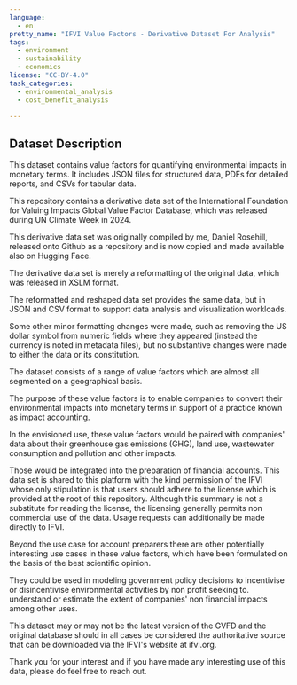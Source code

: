 ```yaml
---
language: 
  - en
pretty_name: "IFVI Value Factors - Derivative Dataset For Analysis"
tags: 
  - environment
  - sustainability
  - economics
license: "CC-BY-4.0"
task_categories:
  - environmental_analysis
  - cost_benefit_analysis

---
```


## Dataset Description
This dataset contains value factors for quantifying environmental impacts in monetary terms. It includes JSON files for structured data, PDFs for detailed reports, and CSVs for tabular data.

 This repository contains a derivative data set of the International Foundation for Valuing Impacts Global Value Factor Database, which was released during UN Climate Week in 2024. 
 
 This derivative data set was originally compiled by me, Daniel Rosehill, released onto Github as a repository and is now copied and made available also on Hugging Face. 

 The derivative data set is merely a reformatting of the original data, which was released in XSLM format. 
 
 The reformatted and reshaped data set provides the same data, but in JSON and CSV format to support data analysis and visualization workloads. 
 
 Some other minor formatting changes were made, such as removing the US dollar symbol from numeric fields where they appeared (instead the currency is noted in metadata files), but no substantive changes were made to either the data or its constitution.
 
 The dataset consists of a range of value factors which are almost all segmented on a geographical basis. 
 
 The purpose of these value factors is to enable companies to convert their environmental impacts into monetary terms in support of a practice known as impact accounting.
 
In the envisioned use, these value factors would be paired with companies' data about their greenhouse gas emissions (GHG), land use, wastewater consumption and pollution and other impacts. 

Those would be integrated into the preparation of financial accounts. This data set is shared to this platform with the kind permission of the IFVI whose only stipulation is that users should adhere to the license which is provided at the root of this repository. Although this summary is not a substitute for reading the license, the licensing generally permits non commercial use of the data. Usage requests can additionally be made directly to IFVI.

Beyond the use case for account preparers there are other potentially interesting use cases in these value factors, which have been formulated on the basis of the best scientific opinion. 

They could be used in modeling government policy decisions to incentivise or disincentivise environmental activities by non profit seeking to. understand or estimate the extent of companies' non financial impacts among other uses. 

This dataset may or may not be the latest version of the GVFD and the original database should in all cases be considered the authoritative source that can be downloaded via the IFVI's website at ifvi.org. 

Thank you for your interest and if you have made any interesting use of this data, please do feel free to reach out. 